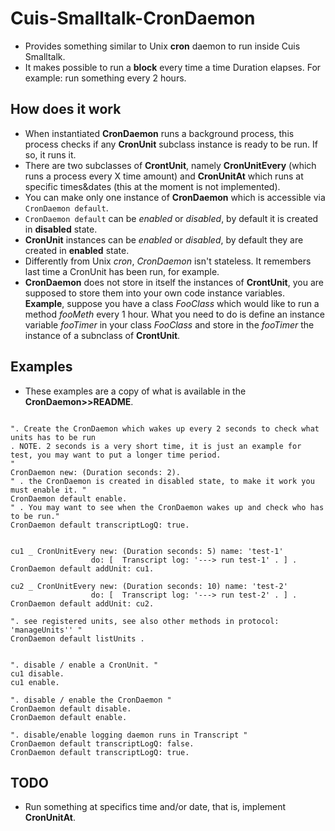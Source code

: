 # Cuis-Smalltalk-CronDaemon

* Provides something similar to Unix **cron** daemon to run inside Cuis Smalltalk.
* It makes possible to run a **block** every time a time Duration elapses. For example: run something every 2 hours.

## How does it work

* When instantiated **CronDaemon**  runs a background process, this process checks if any **CronUnit** subclass
  instance is ready to be run. If so, it runs it.
* There are two subclasses of **CrontUnit**, namely **CronUnitEvery** (which runs a process every X time amount) and
  **CronUnitAt** which runs at specific times&dates (this at the moment is not implemented).
* You can make only one instance of **CronDaemon** which is accessible via `CronDaemon default`.
* `CronDaemon default` can be *enabled* or *disabled*, by default it is created in **disabled** state. 
* **CronUnit** instances can be *enabled* or *disabled*, by default they are created in **enabled** state.
* Differently from Unix *cron*, *CronDaemon* isn't stateless. It remembers last time a CronUnit has been run, for example.
* **CronDaemon** does not store in itself the instances of **CrontUnit**, you are supposed to store them
  into your own code instance variables. **Example**, suppose you have a class *FooClass* which would like to run 
  a method *fooMeth* every 1 hour. What you need to do is define an instance variable *fooTimer* in your class *FooClass*
  and store in the *fooTimer* the instance of a subnclass of **CrontUnit**.

## Examples 

* These examples are a copy of what is available in the **CronDaemon>>README**. 
```smalltalk 
				
". Create the CronDaemon which wakes up every 2 seconds to check what units has to be run
. NOTE. 2 seconds is a very short time, it is just an example for test, you may want to put a longer time period.
"
CronDaemon new: (Duration seconds: 2).
" . the CronDaemon is created in disabled state, to make it work you must enable it. "
CronDaemon default enable. 
" . You may want to see when the CronDaemon wakes up and check who has to be run."
CronDaemon default transcriptLogQ: true. 	


cu1 _ CronUnitEvery new: (Duration seconds: 5) name: 'test-1' 
	              do: [  Transcript log: '---> run test-1' . ] .
CronDaemon default addUnit: cu1.

cu2 _ CronUnitEvery new: (Duration seconds: 10) name: 'test-2' 
	              do: [  Transcript log: '---> run test-2' . ] .
CronDaemon default addUnit: cu2.
		
". see registered units, see also other methods in protocol: 'manageUnits'' "
CronDaemon default listUnits .			


". disable / enable a CronUnit. "
cu1 disable. 
cu1 enable.

". disable / enable the CronDaemon "
CronDaemon default disable. 
CronDaemon default enable. 

". disable/enable logging daemon runs in Transcript " 
CronDaemon default transcriptLogQ: false. 
CronDaemon default transcriptLogQ: true. 

```



## TODO 
* Run something at specifics time and/or date, that is, implement **CronUnitAt**.


